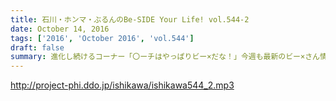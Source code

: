 ```yaml
---
title: 石川・ホンマ・ぶるんのBe-SIDE Your Life! vol.544-2
date: October 14, 2016
tags: ['2016', 'October 2016', 'vol.544']
draft: false
summary: 進化し続けるコーナー「〇ーチはやっぱりビー×だな！」今週も最新のビー×さん情報をお届け！SAITO
---
```


http://project-phi.ddo.jp/ishikawa/ishikawa544_2.mp3